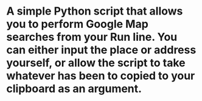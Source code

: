 # A simple Python script that allows you to perform Google Map searches from your Run line. You can either input the place or address yourself, or allow the script to take whatever has been to copied to your clipboard as an argument.
